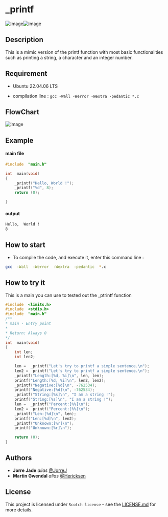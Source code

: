 
# _printf
![image](https://github.com/user-attachments/assets/b02932da-2f4a-43b5-8f24-c9ff4a3d42b9)![image](https://github.com/user-attachments/assets/f18c3194-90f9-404b-8fe9-c36f8c20a629)



## Description

This is a mimic version of the printf function with most basic functionalities such as printing a string, a character and an integer number.

## Requirement

- Ubuntu 22.04.06 LTS

- compilation line : ```gcc -Wall -Werror -Wextra -pedantic *.c```

## FlowChart
![image](https://github.com/user-attachments/assets/2853607e-d921-4dbc-a675-262eac89d79a)


## Example

#### main file
```c
#include  "main.h"

int  main(void)
{
    _printf("Hello, World !");
    _printf("%d", 8);
    return (0);

}
```

#### output

```sh
Hello,  World !
8
```

## How to start

- To compile the code, and execute it, enter this command line :

```Bash
gcc  -Wall  -Werror  -Wextra  -pedantic  *.c
```

## How to try it

This is a main you can use to tested out the _ptrintf function

```C
#include  <limits.h>
#include  <stdio.h>
#include  "main.h"
/**
* main - Entry point
*
* Return: Always 0
*/
int  main(void)
{
    int len;
    int len2;

    len =  _printf("Let's try to printf a simple sentence.\n");
    len2 =  printf("Let's try to printf a simple sentence.\n");
    _printf("Length:[%d, %i]\n", len, len);
    printf("Length:[%d, %i]\n", len2, len2);
    _printf("Negative:[%d]\n", -762534);
    printf("Negative:[%d]\n", -762534);
    _printf("String:[%s]\n", "I am a string !");
    printf("String:[%s]\n", "I am a string !");
    len =  _printf("Percent:[%%]\n");
    len2 =  printf("Percent:[%%]\n");
    _printf("Len:[%d]\n", len);
    printf("Len:[%d]\n", len2);
    _printf("Unknown:[%r]\n");
    printf("Unknown:[%r]\n");

    return (0);
}
```
## Authors

*  **Jorre Jade**  _alias_ [@JorreJ](https://github.com/JorreJ)
*  **Martin Gwendal**  _alias_ [@Hericksen](https://github.com/Hericksen)

## License

This project is licensed under ``Scotch license`` - see the [LICENSE.md](LICENSE.md) for more details.
